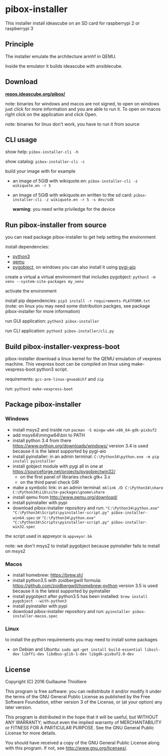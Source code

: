 # pibox-installer

This installer install ideascube on an SD card for raspberrypi 2 or raspberrypi 3

## Principle

The installer emulate the architecture armhf in QEMU.

Inside the emulator it builds ideascube with ansiblecube.

## Download

[**repos.ideascube.org/pibox/**](http://repos.ideascube.org/pibox/)

note: binaries for windows and macos are not signed, to open on windows just click for more information and you are able to run it. To open on macos right click on the application and click Open.

note: binaries for linux don't work, you have to run it from source

## CLI usage

show help: `pibox-installer-cli -h`

show catalog: `pibox-installer-cli -c`

build your image with for example

* an image of 5GiB with wikiquote.en: `pibox-installer-cli -z wikiquote.en -r 5`

* an image of 5GiB with wikiquote.en written to the sd card: `pibox-installer-cli -z wikiquote.en -r 5 -s dev/sdX`

  **warning**: you need write priviledge for the device

## Run pibox-installer from source

you can read package pibox-installer to get help setting the environment

install dependencies:

* [python3](https://www.python.org/downloads/)
* [qemu](http://www.qemu.org/download/)
* [pygobject](https://pygobject.readthedocs.io/en/latest/getting_started.html),
  on windows you can also install it using [pygi-aio](https://sourceforge.net/projects/pygobjectwin32/)

create a virtual a virtual environment that includes pygobject: `python3 -m venv --system-site-packages my_venv`

activate the environment

install pip dependencies: `pip3 install -r requirements-PLATFORM.txt`
(note: on linux you may need some distribution packges, see package pibox-installer for more information)

run GUI application: `python3 pibox-installer`

run CLI application: `python3 pibox-installer/cli.py`

## Build pibox-installer-vexpress-boot

pibox-installer download a linux kernel for the QEMU emulation of vexpress machine.
This vexpress boot can be compiled on linux using make-vexpress-boot python3 script.

requirements: `gcc-arm-linux-gnueabihf` and `zip`

run: `python3 make-vexpress-boot`

## Package pibox-installer

### Windows

* install msys2 and inside run `pacman -S mingw-w64-x86_64-gdk-pixbuf2`
* add msys64\mingw64\bin to PATH
* install python 3.4 from there https://www.python.org/downloads/windows/
  version 3.4 is used because it is the latest supported by pygi-aio
* install pyinstaller: in an admin terminal: `C:\Python34\python.exe -m pip install pyinstaller`
* install gobject module with pygi all in one at https://sourceforge.net/projects/pygobjectwin32/
  * on the first panel of libraries check gtk+ 3.x
  * on the third panel check GIR
* make a symbolic link: in an admin terminal: `mklink /D C:\Python34\share C:\Python34\Lib\site-packages\gnome\share`
* install qemu from http://www.qemu.org/download/
* install pyinstaller with pypi
* download pibox-installer repository and run:
  `"C:\Python34\python.exe" "C:\Python34\Scripts\pyinstaller-script.py" pibox-installer-win64.spec`
  or `"C:\Python34\python.exe" "C:\Python34\Scripts\pyinstaller-script.py" pibox-installer-win32.spec`

the script used in appveyor is `appveyor.bk`

note: we don't msys2 to install pygobject because pyinstaller fails to install on msys2

### Macos

* install homebrew: https://brew.sh/
* install python3.5 with zoidbergwill formula: https://github.com/zoidbergwill/homebrew-python
  version 3.5 is used because it is the latest supported by pyinstaller
* install pygobject after python3.5 has been installed:
  `brew install pygobject --with-python3`
* install pyinstaller with pypi
* download pibox-installer repository and run:
  `pyinstaller pibox-installer-macos.spec`

### Linux

to install the python requirements you may need to install some packages

* on Debian and Ubuntu: `sudo apt-get install build-essential libssl-dev libffi-dev libdbus-glib-1-dev libgdk-pixbuf2.0-dev`

## License

Copyright (C) 2016 Guillaume Thiolliere

This program is free software: you can redistribute it and/or modify
it under the terms of the GNU General Public License as published by
the Free Software Foundation, either version 3 of the License, or
(at your option) any later version.

This program is distributed in the hope that it will be useful,
but WITHOUT ANY WARRANTY; without even the implied warranty of
MERCHANTABILITY or FITNESS FOR A PARTICULAR PURPOSE.  See the
GNU General Public License for more details.

You should have received a copy of the GNU General Public License
along with this program.  If not, see <http://www.gnu.org/licenses/>.
